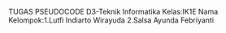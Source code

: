 TUGAS PSEUDOCODE
D3-Teknik Informatika
Kelas:IK1E
Nama Kelompok:1.Lutfi Indiarto Wirayuda
              2.Salsa Ayunda Febriyanti
  
